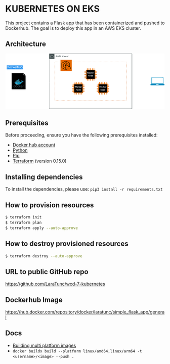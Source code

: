 # KUBERNETES ON EKS

This project contains a Flask app that has been containerized and pushed to Dockerhub. The goal is to deploy this app in an AWS EKS cluster.

## Architecture

![architecture](./public/images/architecture.png)

## Prerequisites

Before proceeding, ensure you have the following prerequisites installed:

- [Docker hub account](https://hub.docker.com/)
- [Python](https://docs.python.org/3/using/index.html)
- [Pip](https://pip.pypa.io/en/stable/installation/)
- [Terraform](https://developer.hashicorp.com/terraform/install) (version 0.15.0)

## Installing dependencies

To install the dependencies, please use: `pip3 install -r requirements.txt`

## How to provision resources

```sh
$ terraform init
$ terraform plan
$ terraform apply --auto-approve
```

## How to destroy provisioned resources

```sh
$ terraform destroy --auto-approve
```

## URL to public GitHub repo

https://github.com/LaraTunc/wcd-7-kubernetes

## Dockerhub Image

https://hub.docker.com/repository/docker/laratunc/simple_flask_app/general

## Docs

- [Building multi platform images](https://docs.docker.com/build/building/multi-platform/)
- `docker buildx build --platform linux/amd64,linux/arm64 -t <username>/<image> --push .`
